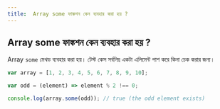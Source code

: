 ```yaml
---
title:  Array some ফাঙ্কশন কেন ব্যবহার করা হয় ?
---
```

## Array some ফাঙ্কশন কেন ব্যবহার করা হয় ?

Array  `some`  মেথড ব্যবহার করা হয়।  টেস্ট কেস  সর্বনিম্ন একটা এলিমেন্ট পাশ করে কিনা চেক করার জন্য।

```javascript
var array = [1, 2, 3, 4, 5, 6, 7, 8, 9, 10];

var odd = (element) => element % 2 !== 0;

console.log(array.some(odd)); // true (the odd element exists)
```
